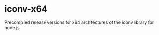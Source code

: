 iconv-x64
=========

Precompiled release versions for x64 architectures of the iconv library for node.js
